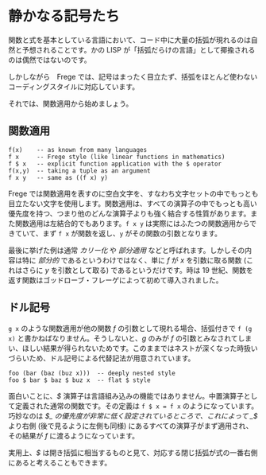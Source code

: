 # 静かなる記号たち

関数と式を基本としている言語において、コード中に大量の括弧が現れるのは自然と予想されることです。かの LISP が「括弧だらけの言語」として揶揄されるのは偶然ではないのです。

しかしながら　Frege では、記号はまったく目立たず、括弧をほとんど使わないコーディングスタイルに対応しています。

それでは、関数適用から始めましょう。

## 関数適用

```
f(x)    -- as known from many languages
f x     -- Frege style (like linear functions in mathematics)
f $ x   -- explicit function application with the $ operator
f(x,y)  -- taking a tuple as an argument
f x y   -- same as ((f x) y)
```

Frege では関数適用を表すのに空白文字を、すなわち文字セットの中でもっとも目立たない文字を使用します。関数適用は、すべての演算子の中でもっとも高い優先度を持つ、つまり他のどんな演算子よりも強く結合する性質があります。また関数適用は左結合的でもあります。`f x y` は実際にはふたつの関数適用からできていて、まず `f x` が関数を返し、`y` がその関数の引数となります。

最後に挙げた例は通常 _カリー化_ や _部分適用_ などと呼ばれます。しかしその内容は特に _部分的_ であるというわけではなく、単に _f_ が _x_ を引数に取る関数 (これはさらに _y_ を引数として取る) であるというだけです。時は 19 世紀、関数を返す関数はゴッドローブ・フレーゲによって初めて導入されました。

## ドル記号

`g x` のような関数適用が他の関数 _f_ の引数として現れる場合、括弧付きで `f (g x)` と書かねばなりません。そうしないと、_g_ のみが _f_ の引数とみなされてしまい、ほしい結果が得られないためです。このままではネストが深くなった時扱いづらいため、ドル記号による代替記法が用意されています。

```
foo (bar (baz (buz x)))  -- deeply nested style
foo $ bar $ baz $ buz x  -- flat $ style
```

面白いことに、_$_ 演算子は言語組み込みの機能ではありません。中置演算子として定義された通常の関数です。その定義は `f $ x = f x` のようになっています。巧妙なのは _$_ の優先度が非常に低く設定されているところで、これによって _$_ より右側 (後で見るように左側も同様) にあるすべての演算子がまず適用され、その結果が _f_ に渡るようになっています。

実用上、_$_ は開き括弧に相当するものと見て、対応する閉じ括弧が式の一番右側にあると考えることもできます。
